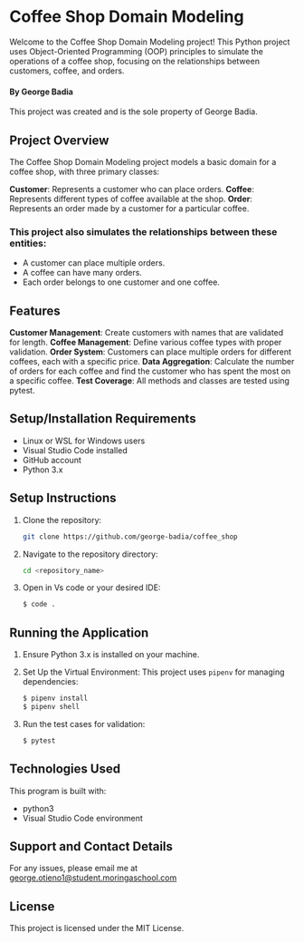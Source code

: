 # Coffee Shop Domain Modeling

Welcome to the Coffee Shop Domain Modeling project! This Python project uses Object-Oriented Programming (OOP) principles to simulate the operations of a coffee shop, focusing on the relationships between customers, coffee, and orders.

#### By **George Badia**

This project was created and is the sole property of George Badia.

## Project Overview

The Coffee Shop Domain Modeling project models a basic domain for a coffee shop, with three primary classes:

**Customer**: Represents a customer who can place orders.
**Coffee**: Represents different types of coffee available at the shop.
**Order**: Represents an order made by a customer for a particular coffee.

### This project also simulates the relationships between these entities:

- A customer can place multiple orders.
- A coffee can have many orders.
- Each order belongs to one customer and one coffee.

## Features

**Customer Management**: Create customers with names that are validated for length.
**Coffee Management**: Define various coffee types with proper validation.
**Order System**: Customers can place multiple orders for different coffees, each with a specific price.
**Data Aggregation**: Calculate the number of orders for each coffee and find the customer who has spent the most on a specific coffee.
**Test Coverage**: All methods and classes are tested using pytest.

## Setup/Installation Requirements

- Linux or WSL for Windows users
- Visual Studio Code installed
- GitHub account
- Python 3.x

## Setup Instructions

1. Clone the repository:
   ```bash
   git clone https://github.com/george-badia/coffee_shop
   ```
2. Navigate to the repository directory:
   ```bash
   cd <repository_name>
   ```
3. Open in Vs code or your desired IDE:
   ```bash
   $ code .
   ```

## Running the Application

1. Ensure Python 3.x is installed on your machine.

2. Set Up the Virtual Environment: This project uses `pipenv` for managing dependencies:

   ```bash
   $ pipenv install
   $ pipenv shell
   ```

3. Run the test cases for validation:
   ```bash
   $ pytest
   ```

## Technologies Used

This program is built with:

- python3
- Visual Studio Code environment

## Support and Contact Details

For any issues, please email me at george.otieno1@student.moringaschool.com

## License

This project is licensed under the MIT License.
